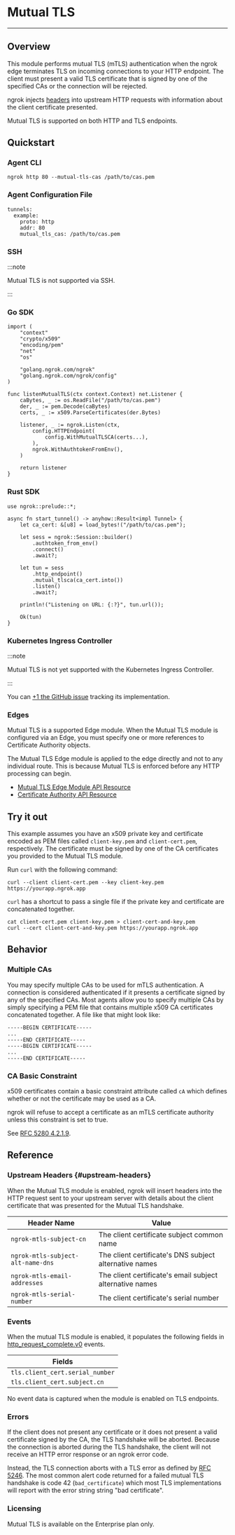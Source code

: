 # Mutual TLS

---

## Overview

This module performs mutual TLS (mTLS) authentication when the ngrok edge terminates
TLS on incoming connections to your HTTP endpoint. The client must present a
valid TLS certificate that is signed by one of the specified CAs or the
connection will be rejected.

ngrok injects [headers](#upstream-headers) into upstream HTTP requests with
information about the client certificate presented.

Mutual TLS is supported on both HTTP and TLS endpoints.

## Quickstart

### Agent CLI

```
ngrok http 80 --mutual-tls-cas /path/to/cas.pem
```

### Agent Configuration File

```
tunnels:
  example:
    proto: http
    addr: 80
    mutual_tls_cas: /path/to/cas.pem
```

### SSH

:::note

Mutual TLS is not supported via SSH.

:::

### Go SDK

```
import (
	"context"
	"crypto/x509"
	"encoding/pem"
	"net"
	"os"

	"golang.ngrok.com/ngrok"
	"golang.ngrok.com/ngrok/config"
)

func listenMutualTLS(ctx context.Context) net.Listener {
	caBytes, _ := os.ReadFile("/path/to/cas.pem")
	der, _ := pem.Decode(caBytes)
	certs, _ := x509.ParseCertificates(der.Bytes)

	listener, _ := ngrok.Listen(ctx,
		config.HTTPEndpoint(
			config.WithMutualTLSCA(certs...),
		),
		ngrok.WithAuthtokenFromEnv(),
	)

	return listener
}
```

### Rust SDK

```
use ngrok::prelude::*;

async fn start_tunnel() -> anyhow::Result<impl Tunnel> {
    let ca_cert: &[u8] = load_bytes!("/path/to/cas.pem");

    let sess = ngrok::Session::builder()
        .authtoken_from_env()
        .connect()
        .await?;

    let tun = sess
        .http_endpoint()
        .mutual_tlsca(ca_cert.into())
        .listen()
        .await?;

    println!("Listening on URL: {:?}", tun.url());

    Ok(tun)
}
```

### Kubernetes Ingress Controller

:::note

Mutual TLS is not yet supported with the Kubernetes Ingress Controller.

:::

You can [+1 the GitHub
issue](https://github.com/ngrok/kubernetes-ingress-controller/issues/133)
tracking its implementation.

### Edges

Mutual TLS is a supported Edge module. When the Mutual TLS module is configured
via an Edge, you must specify one or more references to Certificate Authority
objects.

The Mutual TLS Edge module is applied to the edge directly and not to any
individual route. This is because Mutual TLS is enforced before any HTTP
processing can begin.

- [Mutual TLS Edge Module API Resource](/api/resources/https-edge-mutual-tls-module/)
- [Certificate Authority API Resource](/api/resources/certificate-authorities/)

## Try it out

This example assumes you have an x509 private key and certificate encoded as
PEM files called `client-key.pem` and `client-cert.pem`, respectively. The
certificate must be signed by one of the CA certificates you provided to the
Mutual TLS module.

Run `curl` with the following command:

```
curl --client client-cert.pem --key client-key.pem https://yourapp.ngrok.app
```

`curl` has a shortcut to pass a single file if the private key and certificate
are concatenated together.

```
cat client-cert.pem client-key.pem > client-cert-and-key.pem
curl --cert client-cert-and-key.pem https://yourapp.ngrok.app
```

## Behavior

### Multiple CAs

You may specify multiple CAs to be used for mTLS authentication. A
connection is considered authenticated if it presents a certificate signed by
any of the specified CAs. Most agents allow you to specify multiple CAs by
simply specifying a PEM file that contains multiple x509 CA certificates
concatenated together. A file like that might look like:

```
-----BEGIN CERTIFICATE-----
...
-----END CERTIFICATE-----
-----BEGIN CERTIFICATE-----
...
-----END CERTIFICATE-----
```

### CA Basic Constraint

x509 certificates contain a basic constraint attribute called `cA` which
defines whether or not the certificate may be used as a CA.

ngrok will refuse to accept a certificate as an mTLS certificate authority
unless this constraint is set to true.

See [RFC 5280 4.2.1.9](https://datatracker.ietf.org/doc/html/rfc5280#section-4.2.1.9).

## Reference

### Upstream Headers {#upstream-headers}

When the Mutual TLS module is enabled, ngrok will insert headers into the HTTP
request sent to your upstream server with details about the client certificate
that was presented for the Mutual TLS handshake.

| Header Name                       | Value                                                    |
| --------------------------------- | -------------------------------------------------------- |
| `ngrok-mtls-subject-cn`           | The client certificate subject common name               |
| `ngrok-mtls-subject-alt-name-dns` | The client certificate's DNS subject alternative names   |
| `ngrok-mtls-email-addresses`      | The client certificate's email subject alternative names |
| `ngrok-mtls-serial-number`        | The client certificate's serial number                   |

### Events

When the mutual TLS module is enabled, it populates the following fields in
[http_request_complete.v0](/events/reference/#http-request-complete) events.

| Fields                          |
| ------------------------------- |
| `tls.client_cert.serial_number` |
| `tls.client_cert.subject.cn`    |

No event data is captured when the module is enabled on TLS endpoints.

### Errors

If the client does not present any certificate or it does not present a valid
certificate signed by the CA, the TLS handshake will be aborted. Because the
connection is aborted during the TLS handshake, the client will not receive an
HTTP error response or an ngrok error code.

Instead, the TLS connection aborts with a TLS error as defined by [RFC
5246](https://datatracker.ietf.org/doc/html/rfc5246#section-7.2). The most
common alert code returned for a failed mutual TLS handshake is code 42
(`bad_certificate`) which most TLS implementations will report with the error
string string "bad certificate".

### Licensing

Mutual TLS is available on the Enterprise plan only.
